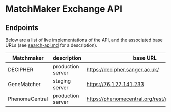 # MatchMaker Exchange API

## Endpoints
Below are a list of live implementations of the API, and the associated base URLs (see [search-api.md](search-api.md) for a description).

| Matchmaker | description | base URL |
| ---------- | ----------- | -------- |
| DECIPHER | production server | https://decipher.sanger.ac.uk/
| GeneMatcher | staging server | https://76.127.141.233
| PhenomeCentral | production server | https://phenomecentral.org/rest/remoteMatcher/

